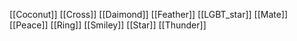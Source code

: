 [[Coconut]]
[[Cross]]
[[Daimond]]
[[Feather]]
[[LGBT_star]]
[[Mate]]
[[Peace]]
[[Ring]]
[[Smiley]]
[[Star]]
[[Thunder]]